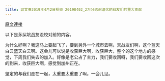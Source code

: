 ```yaml
---
title: 郭文贵2019年4月2日视频 20190402_2万分感谢潜伏的战友们的重大贡献
---
```


[原文連接](https://gnews.org/ThreadView/53478575)

以下是茅屎坑战友没校对前的内容。

  为什么好啊？我这马上要起飞了，要到另外一个城市去啊，天战友们啊，这个蓝天白云蓝天白云啊。这会儿可以说是收获巨大啊，收获巨大，整个的这个地方的感觉，下周我们失去的加入。好像是老公占了主力，我们要收回呀，我们要收回这次的到来，收获巨大啊，感觉到加州正在。

  坚定的与我们走在一起，太重要太重要了啊，一会儿见。
